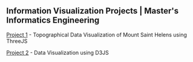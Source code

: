 ## Information Visualization Projects | Master's Informatics Engineering

[Project 1](Project1/main.html) - Topographical Data Visualization of Mount Saint Helens using ThreeJS

[Project 2](Project2/main.html) - Data Visualization using D3JS
